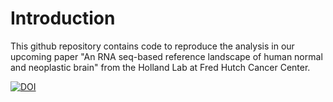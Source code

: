 # Introduction 

This github repository contains code to reproduce the analysis in our upcoming paper "An RNA seq-based reference landscape of human normal and neoplastic brain" from the Holland Lab at Fred Hutch Cancer Center.

[![DOI](https://zenodo.org/badge/584982012.svg)](https://zenodo.org/badge/latestdoi/584982012)
